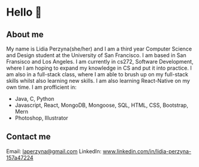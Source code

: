 # Hello 👋

<!--
**laperzyna/laperzyna** is a ✨ _special_ ✨ repository because its `README.md` (this file) appears on your GitHub profile.

Here are some ideas to get you started:

- 🔭 I’m currently working on ...
- 🌱 I’m currently learning ...
- 👯 I’m looking to collaborate on ...
- 🤔 I’m looking for help with ...
- 💬 Ask me about ...
- 📫 How to reach me: ...
- 😄 Pronouns: ...
- ⚡ Fun fact: ...
-->

## About me
My name is Lidia Perzyna(she/her) and I am a third year Computer Science and Design student at the University of San Francisco. I am based in San Fransisco and Los Angeles. I am currently in cs272, Software Development, where I am hoping to expand my knowledge in CS and put it into practice. I am also in a full-stack class, where I am able to brush up on my full-stack skills whilst also learning new skills. I am also learning React-Native on my own time.
I am profficient in: 
  - Java, C, Python
  - Javascript, React, MongoDB, Mongoose, SQL, HTML, CSS, Bootstrap, Mern
  - Photoshop, Illustrator

## Contact me
Email: laperzyna@gmail.com
LinkedIn: www.linkedin.com/in/lidia-perzyna-157a47224
